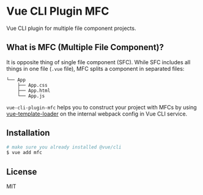 # Vue CLI Plugin MFC

Vue CLI plugin for multiple file component projects.

## What is MFC (Multiple File Component)?

It is opposite thing of single file component (SFC). While SFC includes all things in one file (`.vue` file), MFC splits a component in separated files:

```
└── App
    ├── App.css
    ├── App.html
    └── App.js
```

`vue-cli-plugin-mfc` helps you to construct your project with MFCs by using [vue-template-loader](https://github.com/ktsn/vue-template-loader) on the internal webpack config in Vue CLI service.

## Installation

```sh
# make sure you already installed @vue/cli
$ vue add mfc
```

## License

MIT
